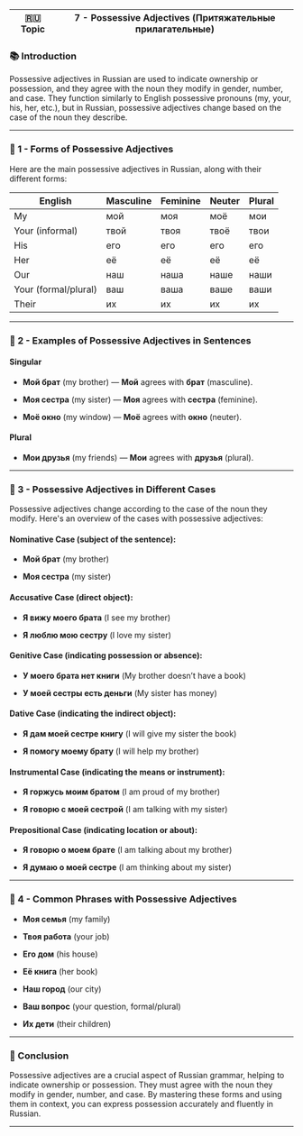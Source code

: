 
|🇷🇺 Topic|7 - Possessive Adjectives (Притяжательные прилагательные)|
|---|---|

### 📚 Introduction

Possessive adjectives in Russian are used to indicate ownership or possession, and they agree with the noun they modify in gender, number, and case. They function similarly to English possessive pronouns (my, your, his, her, etc.), but in Russian, possessive adjectives change based on the case of the noun they describe.

---

### 🔑 1 - Forms of Possessive Adjectives

Here are the main possessive adjectives in Russian, along with their different forms:

|English|Masculine|Feminine|Neuter|Plural|
|---|---|---|---|---|
|My|мой|моя|моё|мои|
|Your (informal)|твой|твоя|твоё|твои|
|His|его|его|его|его|
|Her|её|её|её|её|
|Our|наш|наша|наше|наши|
|Your (formal/plural)|ваш|ваша|ваше|ваши|
|Their|их|их|их|их|

---

### 🧪 2 - Examples of Possessive Adjectives in Sentences

#### Singular

- **Мой брат** (my brother) — **Мой** agrees with **брат** (masculine).
    
- **Моя сестра** (my sister) — **Моя** agrees with **сестра** (feminine).
    
- **Моё окно** (my window) — **Моё** agrees with **окно** (neuter).
    

#### Plural

- **Мои друзья** (my friends) — **Мои** agrees with **друзья** (plural).
    

---

### 🧪 3 - Possessive Adjectives in Different Cases

Possessive adjectives change according to the case of the noun they modify. Here's an overview of the cases with possessive adjectives:

#### Nominative Case (subject of the sentence):

- **Мой брат** (my brother)
    
- **Моя сестра** (my sister)
    

#### Accusative Case (direct object):

- **Я вижу моего брата** (I see my brother)
    
- **Я люблю мою сестру** (I love my sister)
    

#### Genitive Case (indicating possession or absence):

- **У моего брата нет книги** (My brother doesn’t have a book)
    
- **У моей сестры есть деньги** (My sister has money)
    

#### Dative Case (indicating the indirect object):

- **Я дам моей сестре книгу** (I will give my sister the book)
    
- **Я помогу моему брату** (I will help my brother)
    

#### Instrumental Case (indicating the means or instrument):

- **Я горжусь моим братом** (I am proud of my brother)
    
- **Я говорю с моей сестрой** (I am talking with my sister)
    

#### Prepositional Case (indicating location or about):

- **Я говорю о моем брате** (I am talking about my brother)
    
- **Я думаю о моей сестре** (I am thinking about my sister)
    

---

### 🧠 4 - Common Phrases with Possessive Adjectives

- **Моя семья** (my family)
    
- **Твоя работа** (your job)
    
- **Его дом** (his house)
    
- **Её книга** (her book)
    
- **Наш город** (our city)
    
- **Ваш вопрос** (your question, formal/plural)
    
- **Их дети** (their children)
    

---

### 🎯 Conclusion

Possessive adjectives are a crucial aspect of Russian grammar, helping to indicate ownership or possession. They must agree with the noun they modify in gender, number, and case. By mastering these forms and using them in context, you can express possession accurately and fluently in Russian.

---
